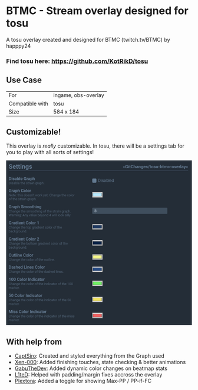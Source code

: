 # BTMC - Stream overlay designed for tosu

A tosu overlay created and designed for BTMC (twitch.tv/BTMC) by happpy24

### Find tosu here: https://github.com/KotRikD/tosu

## Use Case

|                 |                     |
| --------------- | ------------------- |
| For             | ingame, obs-overlay |
| Compatible with | tosu                |
| Size            | 584 x 184           |

## Customizable!

This overlay is _really_ customizable. In tosu, there will be a settings tab for you to play with all sorts of settings!

![settings-tosu](assets/image.png)

## With help from

-   [CaptSiro](https://github.com/CaptSiro): Created and styled everything from the Graph used
-   [Xen-000](https://github.com/xen-000): Added finishing touches, state checking & better animations
-   [GabuTheDev](https://github.com/GabuTheDev): Added dynamic color changes on beatmap stats
-   [L1teD](https://github.com/L1teD): Helped with padding/margin fixes accross the overlay
-   [Plextora](https://github.com/Plextora): Added a toggle for showing Max-PP / PP-if-FC
